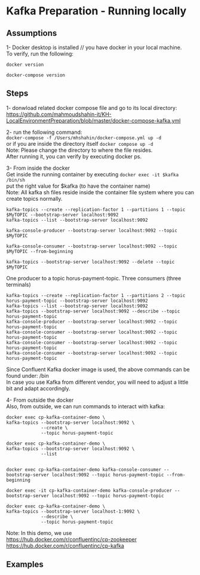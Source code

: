 # Kafka Preparation - Running locally




## Assumptions 
1- Docker desktop is installed // you have docker in your local machine.  
To verify, run the following:  
```
docker version  

docker-compose version   
```




## Steps
1- donwload related docker compose file and go to its local directory:  
https://github.com/mahmoudshahin-it/KH-LocalEnvironmentPreparation/blob/master/docker-compose-kafka.yml  

2- run the following command:  
```docker-compose -f /Users/mhshahin/docker-compose.yml up -d  ```   
or if you are inside the directory itself ``` docker compose up -d ```   
Note: Please change the directory to where the file resides.  
After running it, you can verify by executing docker ps. 

3- From inside the docker  
Get inside the running container by executing ```docker exec -it $kafka /bin/sh  ```  
put the right value for $kafka (to have the container name)  
Note: All kafka sh files reside inside the container file system where you can create topics normally.  

```kafka-topics --create --replication-factor 1 --partitions 1 --topic $MyTOPIC --bootstrap-server localhost:9092  ```  
```kafka-topics --list --bootstrap-server localhost:9092  ```  

``` kafka-console-producer --bootstrap-server localhost:9092 --topic $MyTOPIC ```

``` kafka-console-consumer --bootstrap-server localhost:9092 --topic $MyTOPIC --from-beginning ```

``` kafka-topics --bootstrap-server localhost:9092 --delete --topic $MyTOPIC ```


One producer to a topic horus-payment-topic.
Three consumers (three terminals)
```
kafka-topics --create --replication-factor 1 --partitions 2 --topic horus-payment-topic --bootstrap-server localhost:9092   
kafka-topics --list --bootstrap-server localhost:9092  
kafka-topics --bootstrap-server localhost:9092 --describe --topic horus-payment-topic   
kafka-console-producer --bootstrap-server localhost:9092 --topic horus-payment-topic
kafka-console-consumer --bootstrap-server localhost:9092 --topic horus-payment-topic
kafka-console-consumer --bootstrap-server localhost:9092 --topic horus-payment-topic
kafka-console-consumer --bootstrap-server localhost:9092 --topic horus-payment-topic
```

Since Confluent Kafka docker image is used, the above commands can be found under: /bin  
In case you use Kafka from different vendor, you will need to adjust a little bit and adapt accordingly.

4- From outside the docker  
Also, from outside, we can run commands to interact with kafka:  

```
docker exec cp-kafka-container-demo \
kafka-topics --bootstrap-server localhost:9092 \
             --create \
             --topic horus-payment-topic  
```             
             
```
docker exec cp-kafka-container-demo \
kafka-topics --bootstrap-server localhost:9092 \
             --list  
             
 ```
 
 ```
 docker exec cp-kafka-container-demo kafka-console-consumer --bootstrap-server localhost:9092 --topic horus-payment-topic --from-beginning
 
 ```
 
 ```
 docker exec -it cp-kafka-container-demo kafka-console-producer --bootstrap-server localhost:9092 --topic horus-payment-topic

 ```
 
```
docker exec cp-kafka-container-demo \
kafka-topics --bootstrap-server localhost-1:9092 \
             --describe \
             --topic horus-payment-topic

```
  
  Note: In this demo, we use   
  https://hub.docker.com/r/confluentinc/cp-zookeeper  
  https://hub.docker.com/r/confluentinc/cp-kafka  
  
## Examples 
